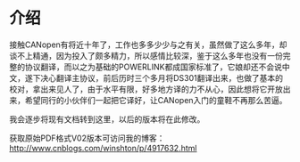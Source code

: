 介绍
=======

接触CANopen有将近十年了，工作也多多少少与之有关，虽然做了这么多年，却谈不上精通，因为投入了颇多精力，所以感情比较深，鉴于这么多年也没有一份完整的协议翻译，而以之为基础的POWERLINK都成国家标准了，它娘却还不会说中文，遂下决心翻译主协议，前后历时三个多月将DS301翻译出来，也做了基本的校对，拿出来见人了，由于水平有限，好多地方译的力不从心，因此想将它开放出来，希望同行的小伙伴们一起把它译好，让CANopen入门的童鞋不再那么苦逼。

我会逐步将现有文档转到这里，以后的版本将在此修改。

获取原始PDF格式V02版本可访问我的博客：http://www.cnblogs.com/winshton/p/4917632.html
